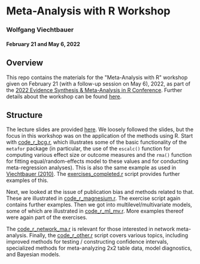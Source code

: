 # Meta-Analysis with R Workshop

### Wolfgang Viechtbauer

#### February 21 and May 6, 2022

## Overview

This repo contains the materials for the "Meta-Analysis with R" workshop given on February 21 (with a follow-up session on May 6), 2022, as part of the [2022 Evidence Synthesis & Meta-Analysis in R Conference](https://www.eshackathon.org/events/2022-01-ESMARConf2022.html). Further details about the workshop can be found [here](https://www.wvbauer.com/doku.php/workshop_ma_esmarconf).

## Structure

The lecture slides are provided [here](workshop_meta-analysis.pdf). We loosely followed the slides, but the focus in this workshop was on the application of the methods using R. Start with [code_r_bcg.r](code_r_bcg.r), which illustrates some of the basic functionality of the `metafor` package (in particular, the use of the `escalc()` function for computing various effect size or outcome measures and the `rma()` function for fitting equal/random-effects model to these values and for conducting meta-regression analyses). This is also the same example as used in [Viechtbauer (2010)](https://www.jstatsoft.org/article/view/v036i03). The [exercises_completed.r](exercises_completed.r) script provides further examples of this.

Next, we looked at the issue of publication bias and methods related to that. These are illustrated in [code_r_magnesium.r](code_r_magnesium.r). The exercise script again contains further examples. Then we got into multilevel/multivariate models, some of which are illustrated in [code_r_ml_mv.r](code_r_ml_mv.r). More examples thereof were again part of the exercises.

The [code_r_network_ma.r](code_r_network_ma.r) is relevant for those interested in network meta-analysis. Finally, the [code_r_other.r](code_r_other.r) script covers various topics, including improved methods for testing / constructing confidence intervals, specialized methods for meta-analyzing 2x2 table data, model diagnostics, and Bayesian models.
